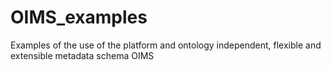 # OIMS_examples
Examples of the use of the platform and ontology independent, flexible and extensible metadata schema OIMS
